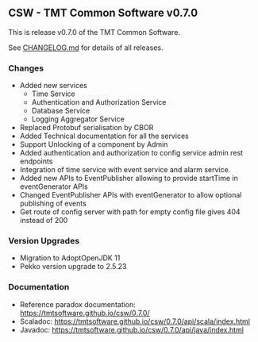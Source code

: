 ## CSW - TMT Common Software v0.7.0

This is release v0.7.0 of the TMT Common Software.

See [CHANGELOG.md](CHANGELOG.md) for details of all releases.

### Changes
- Added new services
    - Time Service
    - Authentication and Authorization Service
    - Database Service
    - Logging Aggregator Service
- Replaced Protobuf serialisation by CBOR
- Added Technical documentation for all the services
- Support Unlocking of a component by Admin
- Added authentication and authorization to config service admin rest endpoints
- Integration of time service with event service and alarm service.
- Added new APIs to EventPublisher allowing to provide startTime in eventGenerator APIs 
- Changed EventPublisher APIs with eventGenerator to allow optional publishing of events
- Get route of config server with path for empty config file gives 404 instead of 200
    
### Version Upgrades
- Migration to AdoptOpenJDK 11
- Pekko version upgrade to 2.5.23

### Documentation
- Reference paradox documentation: https://tmtsoftware.github.io/csw/0.7.0/
- Scaladoc: https://tmtsoftware.github.io/csw/0.7.0/api/scala/index.html
- Javadoc: https://tmtsoftware.github.io/csw/0.7.0/api/java/index.html